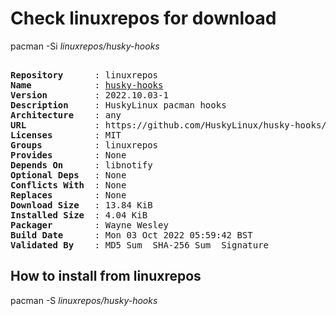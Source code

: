 # Check linuxrepos for download

pacman -Si *linuxrepos/husky-hooks*

<div class="highlight"><pre class="highlight"><text>
<b>Repository</b>      : linuxrepos
<b>Name</b>            : <a href="../../x86_64/husky-hooks-2022.10.03-1-any.pkg.tar.zst">husky-hooks</a>
<b>Version</b>         : 2022.10.03-1
<b>Description</b>     : HuskyLinux pacman hooks
<b>Architecture</b>    : any
<b>URL</b>             : https://github.com/HuskyLinux/husky-hooks/tree/main/husky-hooks
<b>Licenses</b>        : MIT
<b>Groups</b>          : linuxrepos
<b>Provides</b>        : None
<b>Depends On</b>      : libnotify
<b>Optional Deps</b>   : None
<b>Conflicts With</b>  : None
<b>Replaces</b>        : None
<b>Download Size</b>   : 13.84 KiB
<b>Installed Size</b>  : 4.04 KiB
<b>Packager</b>        : Wayne Wesley <wayne6324@gmail.com>
<b>Build Date</b>      : Mon 03 Oct 2022 05:59:42 BST
<b>Validated By</b>    : MD5 Sum  SHA-256 Sum  Signature
</text></pre></div>

## How to install from linuxrepos

pacman -S *linuxrepos/husky-hooks*
